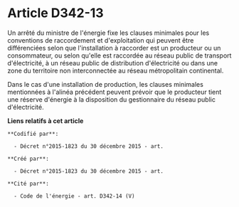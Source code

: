 # Article D342-13

Un arrêté du ministre de l'énergie fixe les clauses minimales pour les conventions de raccordement et d'exploitation qui
peuvent être différenciées selon que l'installation à raccorder est un producteur ou un consommateur, ou selon qu'elle est
raccordée au réseau public de transport d'électricité, à un réseau public de distribution d'électricité ou dans une zone du
territoire non interconnectée au réseau métropolitain continental.

Dans le cas d'une installation de production, les clauses minimales mentionnées à l'alinéa précédent peuvent prévoir que le
producteur tient une réserve d'énergie à la disposition du gestionnaire du réseau public d'électricité.

**Liens relatifs à cet article**

	**Codifié par**:

	  - Décret n°2015-1823 du 30 décembre 2015 - art.

	**Créé par**:

	  - Décret n°2015-1823 du 30 décembre 2015 - art.

	**Cité par**:

	  - Code de l'énergie - art. D342-14 (V)
